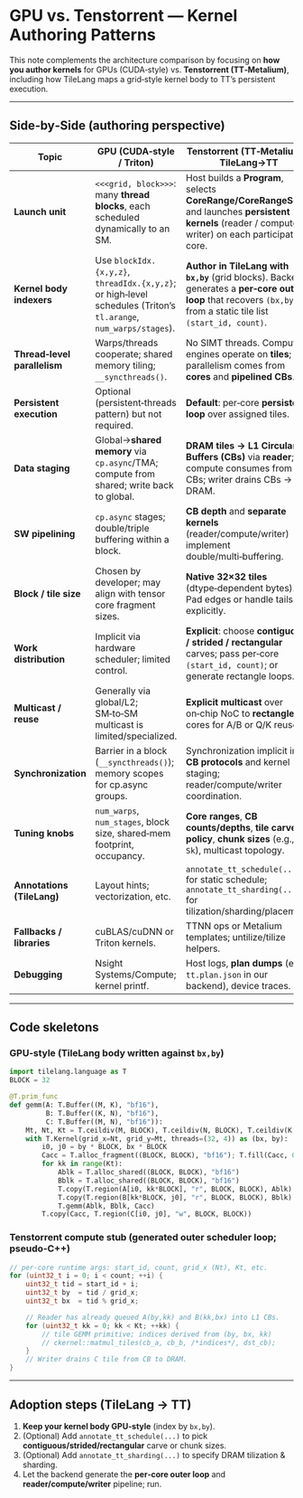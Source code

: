 # GPU vs. Tenstorrent — Kernel Authoring Patterns

This note complements the architecture comparison by focusing on **how you author kernels** for GPUs (CUDA‑style) vs. **Tenstorrent (TT‑Metalium)**, including how TileLang maps a grid‑style kernel body to TT’s persistent execution.

---

## Side‑by‑Side (authoring perspective)

| Topic | GPU (CUDA‑style / Triton) | Tenstorrent (TT‑Metalium) / TileLang→TT |
|---|---|---|
| **Launch unit** | `<<<grid, block>>>`: many **thread blocks**, each scheduled dynamically to an SM. | Host builds a **Program**, selects **CoreRange/CoreRangeSet**, and launches **persistent kernels** (reader / compute / writer) on each participating core. |
| **Kernel body indexers** | Use `blockIdx.{x,y,z}`, `threadIdx.{x,y,z}`; or high‑level schedules (Triton’s `tl.arange`, `num_warps/stages`). | **Author in TileLang with `bx,by`** (grid blocks). Backend generates a **per‑core outer loop** that recovers `(bx,by)` from a static tile list `(start_id, count)`. |
| **Thread‑level parallelism** | Warps/threads cooperate; shared memory tiling; `__syncthreads()`. | No SIMT threads. Compute engines operate on **tiles**; parallelism comes from **cores** and **pipelined CBs**. |
| **Persistent execution** | Optional (persistent‑threads pattern) but not required. | **Default**: per‑core **persistent loop** over assigned tiles. |
| **Data staging** | Global→**shared memory** via `cp.async`/TMA; compute from shared; write back to global. | **DRAM tiles → L1 Circular Buffers (CBs)** via **reader**; compute consumes from CBs; writer drains CBs → DRAM. |
| **SW pipelining** | `cp.async` stages; double/triple buffering within a block. | **CB depth** and **separate kernels** (reader/compute/writer) implement double/multi‑buffering. |
| **Block / tile size** | Chosen by developer; may align with tensor core fragment sizes. | **Native 32×32 tiles** (dtype‑dependent bytes). Pad edges or handle tails explicitly. |
| **Work distribution** | Implicit via hardware scheduler; limited control. | **Explicit**: choose **contiguous / strided / rectangular** carves; pass per‑core `(start_id, count)`; or generate rectangle loops. |
| **Multicast / reuse** | Generally via global/L2; SM‑to‑SM multicast is limited/specialized. | **Explicit multicast** over on‑chip NoC to **rectangles** of cores for A/B or Q/K reuse. |
| **Synchronization** | Barrier in a block (`__syncthreads()`); memory scopes for cp.async groups. | Synchronization implicit in **CB protocols** and kernel staging; reader/compute/writer coordination. |
| **Tuning knobs** | `num_warps`, `num_stages`, block size, shared‑mem footprint, occupancy. | **Core ranges**, **CB counts/depths**, **tile carve policy**, **chunk sizes** (e.g., `Kt`, `Sk`), multicast topology. |
| **Annotations (TileLang)** | Layout hints; vectorization, etc. | `annotate_tt_schedule(...)` for static schedule; `annotate_tt_sharding(...)` for tilization/sharding/placement. |
| **Fallbacks / libraries** | cuBLAS/cuDNN or Triton kernels. | TTNN ops or Metalium templates; untilize/tilize helpers. |
| **Debugging** | Nsight Systems/Compute; kernel printf. | Host logs, **plan dumps** (e.g., `tt.plan.json` in our backend), device traces. |

---

## Code skeletons

### GPU‑style (TileLang body written against `bx,by`)

```python
import tilelang.language as T
BLOCK = 32

@T.prim_func
def gemm(A: T.Buffer((M, K), "bf16"),
         B: T.Buffer((K, N), "bf16"),
         C: T.Buffer((M, N), "bf16")):
    Mt, Nt, Kt = T.ceildiv(M, BLOCK), T.ceildiv(N, BLOCK), T.ceildiv(K, BLOCK)
    with T.Kernel(grid_x=Nt, grid_y=Mt, threads=(32, 4)) as (bx, by):
        i0, j0 = by * BLOCK, bx * BLOCK
        Cacc = T.alloc_fragment((BLOCK, BLOCK), "bf16"); T.fill(Cacc, 0)
        for kk in range(Kt):
            Ablk = T.alloc_shared((BLOCK, BLOCK), "bf16")
            Bblk = T.alloc_shared((BLOCK, BLOCK), "bf16")
            T.copy(T.region(A[i0, kk*BLOCK], "r", BLOCK, BLOCK), Ablk)
            T.copy(T.region(B[kk*BLOCK, j0], "r", BLOCK, BLOCK), Bblk)
            T.gemm(Ablk, Bblk, Cacc)
        T.copy(Cacc, T.region(C[i0, j0], "w", BLOCK, BLOCK))
```

### Tenstorrent compute stub (generated outer scheduler loop; pseudo‑C++)

```cpp
// per-core runtime args: start_id, count, grid_x (Nt), Kt, etc.
for (uint32_t i = 0; i < count; ++i) {
    uint32_t tid = start_id + i;
    uint32_t by  = tid / grid_x;
    uint32_t bx  = tid % grid_x;

    // Reader has already queued A(by,kk) and B(kk,bx) into L1 CBs.
    for (uint32_t kk = 0; kk < Kt; ++kk) {
        // tile GEMM primitive; indices derived from (by, bx, kk)
        // ckernel::matmul_tiles(cb_a, cb_b, /*indices*/, dst_cb);
    }
    // Writer drains C tile from CB to DRAM.
}
```

---

## Adoption steps (TileLang → TT)

1. **Keep your kernel body GPU‑style** (index by `bx,by`).  
2. (Optional) Add `annotate_tt_schedule(...)` to pick **contiguous/strided/rectangular** carve or chunk sizes.  
3. (Optional) Add `annotate_tt_sharding(...)` to specify DRAM tilization & sharding.  
4. Let the backend generate the **per‑core outer loop** and **reader/compute/writer** pipeline; run.

